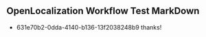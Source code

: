 ## OpenLocalization Workflow Test MarkDown
* 631e70b2-0dda-4140-b136-13f2038248b9 
thanks!<!--HONumber=Mar16_HO1-->
